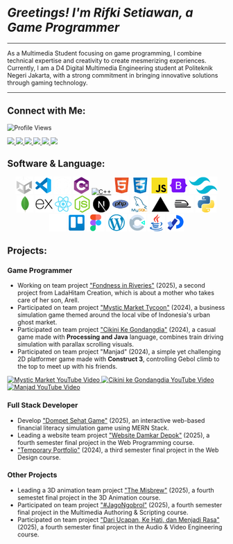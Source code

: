 # _Greetings! I'm Rifki Setiawan, a Game Programmer_

---

As a Multimedia Student focusing on game programming, I combine technical expertise and creativity to create mesmerizing experiences. Currently, I am a D4 Digital Multimedia Engineering student at Politeknik Negeri Jakarta, with a strong commitment in bringing innovative solutions through gaming technology.

---

## Connect with Me:

<img src="https://komarev.com/ghpvc/?username=rifkisetiawan0101&label=Profile%20views&color=EE4B2B&style=flat" alt="Profile Views"/>

<p align="left">
  <a href="https://linkedin.com/in/rifki-setiawan0101" target="_blank" rel="noopener noreferrer">
    <img src="https://img.shields.io/badge/LINKEDIN-0A66C2?style=for-the-badge&logo=linkedin&logoColor=white" />
  </a>
  <a href="https://github.com/rifkisetiawan0101" target="_blank" rel="noopener noreferrer">
    <img src="https://img.shields.io/badge/GITHUB-181717?style=for-the-badge&logo=github&logoColor=white" />
  </a>
  <a href="https://www.behance.net/rifkisetiawan3" target="_blank" rel="noopener noreferrer">
    <img src="https://img.shields.io/badge/BEHANCE-1769FF?style=for-the-badge&logo=behance&logoColor=white" />
  </a>
  <a href="https://itch.io/profile/rstiawann" target="_blank" rel="noopener noreferrer">
    <img src="https://img.shields.io/badge/ITCH.IO-FA5C5C?style=for-the-badge&logo=itchdotio&logoColor=white" />
  </a>
  <a href="https://instagram.com/rstiawann_" target="_blank" rel="noopener noreferrer">
    <img src="https://img.shields.io/badge/INSTAGRAM-E4605F?style=for-the-badge&logo=instagram&logoColor=white" />
  </a>
  <a href="https://youtube.com/@rstiawann" target="_blank" rel="noopener noreferrer">
    <img src="https://img.shields.io/badge/YOUTUBE-FF0000?style=for-the-badge&logo=youtube&logoColor=white" />
  </a>
</p>

## Software & Language:
<p align="center">
  <a href="#"><img src="unity-white.png" alt="Unity" height="40"/></a>
  <a href="#"><img src="vs-code.png" alt="VS Code" height="40"/></a>
  <a href="#"><img src="github-white.png" alt="GitHub" height="40"/></a>
  <a href="#"><img src="csharp.png" alt="C#" height="40"/></a>
  <a href="#"><img src="cpp.png" alt="C++" height="40"/></a>
  <a href="#"><img src="html5.png" alt="HTML5" height="40"/></a>
  <a href="#"><img src="css3.png" alt="CSS3" height="40"/></a>
  <a href="#"><img src="js.png" alt="JavaScript" height="40"/></a>
  <a href="#"><img src="bootstrap.png" alt="Bootstrap" height="40"/></a>
  <a href="#"><img src="tailwind.png" alt="Tailwind" height="40"/></a>
  <a href="#"><img src="mongodb.png" alt="MongoDB" height="40"/></a>
  <a href="#"><img src="express.png" alt="Express.js" height="40"/></a>
  <a href="#"><img src="react.png" alt="React" height="40"/></a>
  <a href="#"><img src="node.png" alt="Node.js" height="40"/></a>
  <a href="#"><img src="next.png" alt="Next.js" height="40"/></a>
  <a href="#"><img src="php.png" alt="PHP" height="40"/></a>
  <a href="#"><img src="mysql.png" alt="MySQL" height="40"/></a>
  <a href="#"><img src="vercel.png" alt="Vercel" height="40"/></a>
  <a href="#"><img src="railway.png" alt="Railway" height="40"/></a>
  <a href="#"><img src="phyton.png" alt="Python" height="40"/></a>
  <a href="#"><img src="notion-white.png" alt="Notion" height="40"/></a>
  <a href="#"><img src="trello.png" alt="Trello" height="40"/></a>
  <a href="#"><img src="figma.png" alt="Figma" height="40"/></a>
  <a href="#"><img src="wordpress.png" alt="WordPress" height="40"/></a>
  <a href="#"><img src="construct3.png" alt="Construct 3" height="40"/></a>
  <a href="#"><img src="java.png" alt="Java" height="40"/></a>
  <a href="#"><img src="processing.png" alt="Processing" height="40"/></a>
</p>

## Projects:

### Game Programmer

- Working on team project ["Fondness in Riveries"](https://github.com/rifkisetiawan0101/Fondness-In-Riveries) (2025), a second project from LadaHitam Creation, which is about a mother who takes care of her son, Arell.
- Participated on team project ["Mystic Market Tycoon"](https://github.com/rifkisetiawan0101/MysticMarketTycoon) (2024), a business simulation game themed around the local vibe of Indonesia's urban ghost market.
- Participated on team project ["Cikini Ke Gondangdia"](https://github.com/rifkisetiawan0101/Cikini-Ke-Gondangdia) (2024), a casual game made with **Processing and Java** language, combines train driving simulation with parallax scrolling visuals.
- Participated on team project "Manjad" (2024), a simple yet challenging 2D platformer game made with **Construct 3**, controlling Gebol climb to the top to meet up with his friends.

<p align="left">
  <!-- Mystic Market -->
  <a href="https://youtu.be/CdgIDbUS7bo?si=EKWbWNgNMICkFkAc" target="_blank">
    <img src="https://img.youtube.com/vi/CdgIDbUS7bo/0.jpg" alt="Mystic Market YouTube Video" width="260"/>
  </a>
  <!-- Cikini ke Gondangdia -->
  <a href="https://youtu.be/vSi4UqEW16I?si=H29lKZX52JJBtkf9" target="_blank">
    <img src="https://img.youtube.com/vi/vSi4UqEW16I/0.jpg" alt="Cikini ke Gondangdia YouTube Video" width="260"/>
  </a>
  <!-- Manjad -->
  <a href="https://youtu.be/qTV3yais-3U?si=QI4nCRHTXzUw-EG4" target="_blank">
    <img src="https://img.youtube.com/vi/qTV3yais-3U/0.jpg" alt="Manjad YouTube Video" width="260"/>
  </a>
</p>

### Full Stack Developer

- Develop ["Dompet Sehat Game"](https://github.com/rifkisetiawan0101/Dompet-Sehat-Game) (2025), an interactive web-based financial literacy simulation game using MERN Stack.
- Leading a website team project ["Website Damkar Depok"](https://github.com/rifkisetiawan0101/Website-Damkar-Depok) (2025), a fourth semester final project in the Web Programming course.
- ["Temporary Portfolio"](https://github.com/rifkisetiawan0101/Personal-Portfolio) (2024), a third semester final project in the Web Design course.

### Other Projects

- Leading a 3D animation team project ["The Misbrew"](https://youtu.be/KhWlnyI7htA?feature=shared) (2025), a fourth semestet final project in the 3D Animation course.
- Participated on team project ["#JagoNgobrol"](https://youtu.be/rHxLwGc80PQ?feature=shared) (2025), a fourth semester final project in the Multimedia Authoring & Scripting course.
- Participated on team project ["Dari Ucapan, Ke Hati, dan Menjadi Rasa"](https://youtu.be/odorBME8NAI?feature=shared) (2025), a fourth semester final project in the Audio & Video Engineering course. 
